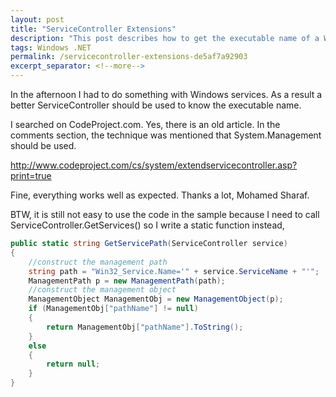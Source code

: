 ```yaml
---
layout: post
title: "ServiceController Extensions"
description: "This post describes how to get the executable name of a Windows service."
tags: Windows .NET
permalink: /servicecontroller-extensions-de5af7a92903
excerpt_separator: <!--more-->
---
```


In the afternoon I had to do something with Windows services. As a result a better ServiceController should be used to know the executable name.

I searched on CodeProject.com. Yes, there is an old article. In the comments section, the technique was mentioned that System.Management should be used.

http://www.codeproject.com/cs/system/extendservicecontroller.asp?print=true

Fine, everything works well as expected. Thanks a lot, Mohamed Sharaf.

BTW, it is still not easy to use the code in the sample because I need to call ServiceController.GetServices() so I write a static function instead,

``` csharp
public static string GetServicePath(ServiceController service)
{
    //construct the management path
    string path = "Win32_Service.Name='" + service.ServiceName + "'";
    ManagementPath p = new ManagementPath(path);
    //construct the management object
    ManagementObject ManagementObj = new ManagementObject(p);
    if (ManagementObj["pathName"] != null)
    {
        return ManagementObj["pathName"].ToString();
    }
    else
    {
        return null;
    }
}
```





<!--more-->